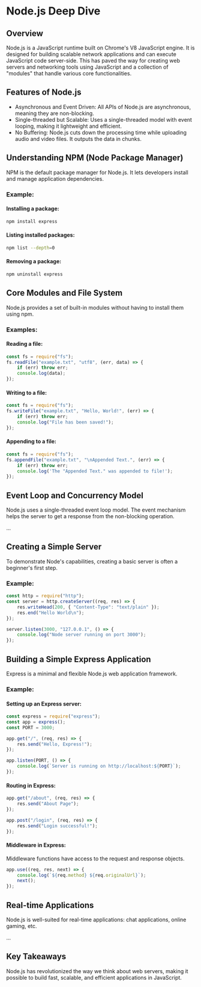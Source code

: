 # Node.js Deep Dive

## Overview

Node.js is a JavaScript runtime built on Chrome's V8 JavaScript engine. It is designed for building scalable network applications and can execute JavaScript code server-side. This has paved the way for creating web servers and networking tools using JavaScript and a collection of "modules" that handle various core functionalities.

## Features of Node.js

- Asynchronous and Event Driven: All APIs of Node.js are asynchronous, meaning they are non-blocking.
- Single-threaded but Scalable: Uses a single-threaded model with event looping, making it lightweight and efficient.
- No Buffering: Node.js cuts down the processing time while uploading audio and video files. It outputs the data in chunks.

## Understanding NPM (Node Package Manager)

NPM is the default package manager for Node.js. It lets developers install and manage application dependencies.

### Example:

#### Installing a package:

```bash
npm install express
```

#### Listing installed packages:

```bash
npm list --depth=0
```

#### Removing a package:

```bash
npm uninstall express
```

## Core Modules and File System

Node.js provides a set of built-in modules without having to install them using npm.

### Examples:

#### Reading a file:

```javascript
const fs = require("fs");
fs.readFile("example.txt", "utf8", (err, data) => {
	if (err) throw err;
	console.log(data);
});
```

#### Writing to a file:

```javascript
const fs = require("fs");
fs.writeFile("example.txt", "Hello, World!", (err) => {
	if (err) throw err;
	console.log("File has been saved!");
});
```

#### Appending to a file:

```javascript
const fs = require("fs");
fs.appendFile("example.txt", "\nAppended Text.", (err) => {
	if (err) throw err;
	console.log('The "Appended Text." was appended to file!');
});
```

## Event Loop and Concurrency Model

Node.js uses a single-threaded event loop model. The event mechanism helps the server to get a response from the non-blocking operation.

...

## Creating a Simple Server

To demonstrate Node's capabilities, creating a basic server is often a beginner's first step.

### Example:

```javascript
const http = require("http");
const server = http.createServer((req, res) => {
	res.writeHead(200, { "Content-Type": "text/plain" });
	res.end("Hello World\n");
});

server.listen(3000, "127.0.0.1", () => {
	console.log("Node server running on port 3000");
});
```

## Building a Simple Express Application

Express is a minimal and flexible Node.js web application framework.

### Example:

#### Setting up an Express server:

```javascript
const express = require("express");
const app = express();
const PORT = 3000;

app.get("/", (req, res) => {
	res.send("Hello, Express!");
});

app.listen(PORT, () => {
	console.log(`Server is running on http://localhost:${PORT}`);
});
```

#### Routing in Express:

```javascript
app.get("/about", (req, res) => {
	res.send("About Page");
});

app.post("/login", (req, res) => {
	res.send("Login successful!");
});
```

#### Middleware in Express:

Middleware functions have access to the request and response objects.

```javascript
app.use((req, res, next) => {
	console.log(`${req.method} ${req.originalUrl}`);
	next();
});
```

## Real-time Applications

Node.js is well-suited for real-time applications: chat applications, online gaming, etc.

...

## Key Takeaways

Node.js has revolutionized the way we think about web servers, making it possible to build fast, scalable, and efficient applications in JavaScript.
